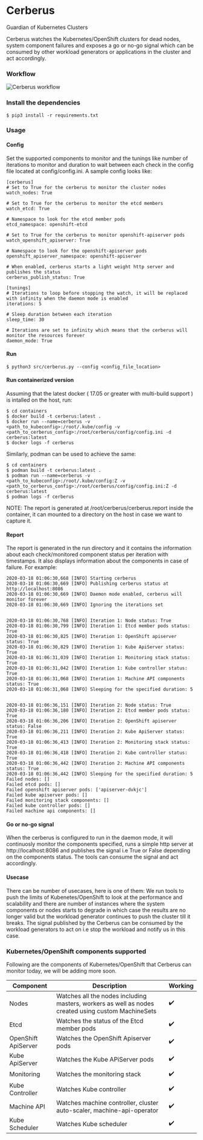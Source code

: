 # Cerberus
Guardian of Kubernetes Clusters

Cerberus watches the Kubernetes/OpenShift clusters for dead nodes, system component failures and exposes a go or no-go signal which can be consumed by other workload generators or applications in the cluster and act accordingly.

### Workflow
![Cerberus workflow](media/cerberus-workflow.png)

### Install the dependencies
```
$ pip3 install -r requirements.txt
```

### Usage

#### Config
Set the supported components to monitor and the tunings like number of iterations to monitor and duration to wait between each check in the config file located at config/config.ini. A sample config looks like:

```
[cerberus]
# Set to True for the cerberus to monitor the cluster nodes
watch_nodes: True

# Set to True for the cerberus to monitor the etcd members
watch_etcd: True

# Namespace to look for the etcd member pods
etcd_namespace: openshift-etcd

# Set to True for the cerberus to monitor openshift-apiserver pods
watch_openshift_apiserver: True

# Namespace to look for the openshift-apiserver pods
openshift_apiserver_namespace: openshift-apiserver

# When enabled, cerberus starts a light weight http server and publishes the status
cerberus_publish_status: True

[tunings]
# Iterations to loop before stopping the watch, it will be replaced with infinity when the daemon mode is enabled
iterations: 5

# Sleep duration between each iteration
sleep_time: 30

# Iterations are set to infinity which means that the cerberus will monitor the resources forever
daemon_mode: True

```

#### Run
```
$ python3 src/cerberus.py --config <config_file_location>
```

#### Run containerized version
Assuming that the latest docker ( 17.05 or greater with multi-build support ) is intalled on the host, run:
```
$ cd containers
$ docker build -t cerberus:latest .
$ docker run --name=cerberus -v <path_to_kubeconfig>:/root/.kube/config -v <path_to_cerberus_config>:/root/cerberus/config/config.ini -d cerberus:latest
$ docker logs -f cerberus
```

Similarly, podman can be used to achieve the same:
```
$ cd containers
$ podman build -t cerberus:latest .
$ podman run --name=cerberus -v <path_to_kubeconfig>:/root/.kube/config:Z -v <path_to_cerberus_config>:/root/cerberus/config/config.ini:Z -d cerberus:latest
$ podman logs -f cerberus
```

NOTE: The report is generated at /root/cerberus/cerberus.report inside the container, it can mounted to a directory on the host in case we want to capture it.

#### Report
The report is generated in the run directory and it contains the information about each check/monitored component status per iteration with timestamps. It also displays information about the components in case of failure. For example:
```
2020-03-18 01:06:30,668 [INFO] Starting cerberus
2020-03-18 01:06:30,669 [INFO] Publishing cerberus status at http://localhost:8086
2020-03-18 01:06:30,669 [INFO] Daemon mode enabled, cerberus will monitor forever
2020-03-18 01:06:30,669 [INFO] Ignoring the iterations set


2020-03-18 01:06:30,768 [INFO] Iteration 1: Node status: True
2020-03-18 01:06:30,799 [INFO] Iteration 1: Etcd member pods status: True
2020-03-18 01:06:30,825 [INFO] Iteration 1: OpenShift apiserver status: True
2020-03-18 01:06:30,829 [INFO] Iteration 1: Kube ApiServer status: True
2020-03-18 01:06:31,039 [INFO] Iteration 1: Monitoring stack status: True
2020-03-18 01:06:31,042 [INFO] Iteration 1: Kube controller status: True
2020-03-18 01:06:31,068 [INFO] Iteration 1: Machine API components status: True
2020-03-18 01:06:31,068 [INFO] Sleeping for the specified duration: 5


2020-03-18 01:06:36,151 [INFO] Iteration 2: Node status: True
2020-03-18 01:06:36,180 [INFO] Iteration 2: Etcd member pods status: True
2020-03-18 01:06:36,206 [INFO] Iteration 2: OpenShift apiserver status: False
2020-03-18 01:06:36,211 [INFO] Iteration 2: Kube ApiServer status: True
2020-03-18 01:06:36,413 [INFO] Iteration 2: Monitoring stack status: True
2020-03-18 01:06:36,418 [INFO] Iteration 2: Kube controller status: True
2020-03-18 01:06:36,442 [INFO] Iteration 2: Machine API components status: True
2020-03-18 01:06:36,442 [INFO] Sleeping for the specified duration: 5
Failed nodes: []
Failed etcd pods: []
Failed openshift apiserver pods: ['apiserver-dvkjc']
Failed kube apiserver pods: []
Failed monitoring stack components: []
Failed kube controller pods: []
Failed machine api components: [] 
```

#### Go or no-go signal
When the cerberus is configured to run in the daemon mode, it will continuosly monitor the components specified, runs a simple http server at http://localhost:8086 and publishes the signal i.e True or False depending on the components status. The tools can consume the signal and act accordingly.

#### Usecase
There can be number of usecases, here is one of them:
We run tools to push the limits of Kubenetes/OpenShift to look at the performance and scalability and there are number of instances where the system components or nodes starts to degrade in which case the results are no longer valid but the workload generator continues to push the cluster till it breaks. The signal published by the Cerberus can be consumed by the workload generators to act on i.e stop the workload and notify us in this case.

### Kubernetes/OpenShift components supported
Following are the components of Kubernetes/OpenShift that Cerberus can monitor today, we will be adding more soon.

Component                | Description                                                                                        | Working
------------------------ | ---------------------------------------------------------------------------------------------------| ------------------------- |
Nodes                    | Watches all the nodes including masters, workers as well as nodes created using custom MachineSets | :heavy_check_mark:        |
Etcd                     | Watches the status of the Etcd member pods                                                         | :heavy_check_mark:        |
OpenShift ApiServer      | Watches the OpenShift Apiserver pods                                                               | :heavy_check_mark:        |
Kube ApiServer           | Watches the Kube APiServer pods                                                                    | :heavy_check_mark:        |
Monitoring               | Watches the monitoring stack                                                                       | :heavy_check_mark:        |
Kube Controller          | Watches Kube controller                                                                            | :heavy_check_mark:        |
Machine API              | Watches machine controller, cluster auto-scaler, machine-api-operator                              | :heavy_check_mark:        |
Kube Scheduler           | Watches Kube scheduler                                                                             | :heavy_check_mark:        |

